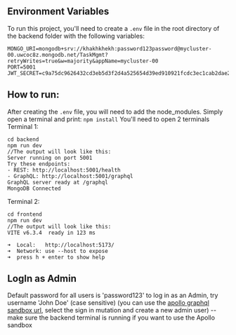 ## Environment Variables

To run this project, you'll need to create a `.env` file in the root directory of the backend folder with the following variables:  

```env
MONGO_URI=mongodb+srv://khakhkhekh:password123password@mycluster-00.uwcoc8z.mongodb.net/TaskMgmt?retryWrites=true&w=majority&appName=mycluster-00
PORT=5001
JWT_SECRET=c9a75dc9626432cd3eb5d3f2d4a525654d39ed910921fcdc3ec1cab2dae2e405
```
## How to run: 
After creating the `.env` file, you will need to add the node_modules. 
Simply open a terminal and print:
```npm install```
You'll need to open 2 terminals
  Terminal 1: 
  ```
  cd backend
  npm run dev
  //The output will look like this:
Server running on port 5001
Try these endpoints:
  - REST: http://localhost:5001/health
  - GraphQL: http://localhost:5001/graphql
GraphQL server ready at /graphql
MongoDB Connected
  ```
  Terminal 2: 
  ```
  cd frontend
  npm run dev
  //The output will look like this:
  VITE v6.3.4  ready in 123 ms

  ➜  Local:   http://localhost:5173/
  ➜  Network: use --host to expose
  ➜  press h + enter to show help
```
  

## LogIn as Admin
  Default password for all users is 'password123' 
  to log in as an Admin, try username 'John Doe' (case sensitive)
  (you can use the [apollo graphql sandbox url](http://localhost:5001/graphql), select the sign in mutation and create a new admin user)
  -- make sure the backend terminal is running if you want to use the Apollo sandbox
